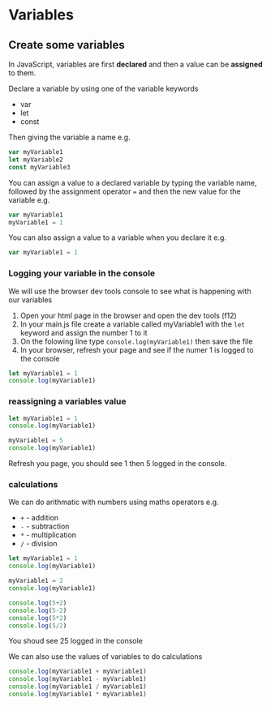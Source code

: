 # Variables

## Create some variables
In JavaScript, variables are first **declared** and then a value can be **assigned** to them.

Declare a variable by using one of the variable keywords
- var
- let
- const

Then giving the variable a name e.g.
```javascript
var myVariable1
let myVariable2
const myVariable3
```

You can assign a value to a declared variable by typing the variable name, followed by the assignment operator `=` and then the new value for the variable e.g.
```javascript
var myVariable1
myVariable1 = 1
```

You can also assign a value to a variable when you declare it e.g. 
```javascript
var myVariable1 = 1
```

### Logging your variable in the console
We will use the browser dev tools console to see what is happening with our variables

1. Open your html page in the browser and open the dev tools (f12)
2. In your main.js file create a variable called myVariable1 with the `let` keyword and assign the number 1 to it
3. On the folowing line type `console.log(myVariable1)` then save the file
4. In your browser, refresh your page and see if the numer 1 is logged to the console
```javascript
let myVariable1 = 1
console.log(myVariable1)
```

### reassigning a variables value
```javascript
let myVariable1 = 1
console.log(myVariable1)

myVariable1 = 5
console.log(myVariable1)
```
Refresh you page, you should see 1 then 5 logged in the console.

### calculations
We can do arithmatic with numbers using maths operators e.g.
- `+` - addition
- `-` - subtraction
- `*` - multiplication
- `/` - division

```javascript
let myVariable1 = 1
console.log(myVariable1)

myVariable1 = 2
console.log(myVariable1)

console.log(5+2)
console.log(5-2)
console.log(5*2)
console.log(5/2)
```

You shoud see 25 logged in the console

We can also use the values of variables to do calculations
```javascript
console.log(myVariable1 + myVariable1)
console.log(myVariable1 - myVariable1)
console.log(myVariable1 / myVariable1)
console.log(myVariable1 * myVariable1)
```